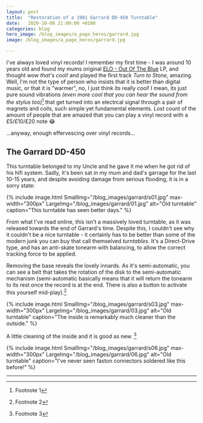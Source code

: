 ```yaml
---
layout: post
title:  "Restoration of a 1981 Garrard DD-450 Turntable"
date:   2020-10-08 21:00:00 +0100
categories: blog
hero_image: /blog_images/a_page_heros/garrard.jpg
image: /blog_images/a_page_heros/garrard.jpg

---
```


I've always loved vinyl records! I remember my first time - I was around 10 years old and found my mums original [ELO - Out Of The Blue](https://en.wikipedia.org/wiki/Out_of_the_Blue_(Electric_Light_Orchestra_album)) LP, and thought *wow that's cool!* and played the first track *Turn to Stone*, amazing. Well, I'm not the type of person who insists that it is better than digital music, or that it is "warmer", no, I just think its really cool! I mean, its just pure sound vibrations *(even more cool that you can hear the sound from the stylus too)*[^1] that get turned into an electrcal signal through a pair of magnets and coils, such simple yet fundamental elements. Lost count of the amount of people that are amazed that you can play a vinyl record with a £5/£10/£20 note :joy:

...anyway, enough effervescing over vinyl records...

The Garrard DD-450
------------------
This turntable belonged to my Uncle and he gave it me when he got rid of his hifi system. Sadly, it's been sat in my mum and dad's garrage for the last 10-15 years, and despite avoiding damage from serious flooding, it is in a sorry state:

{% include image.html 
SmallImg="/blog_images/garrard/s01.jpg" max-width="300px" 
LargeImg="/blog_images/garrard/01.jpg" 
alt="Old turntable"
caption="This turntable has seen better days." 
%}

From what I've read online, this isn't a massively loved turntable, as it was released towards the end of Garrard's time. Despite this, I couldn't see why it couldn't be a nice turntable - it certainly has to be better than some of the modern junk you can buy that call themselved *turntables*. It's a Direct-Drive type, and has an anti-skate tonearm with balancing, to allow the correct tracking force to be applied.

Removing the base reveals the lovely innards. As it's semi-automatic, you can see a belt that takes the rotation of the disk to the semi-automatic  mechanism (semi-automatic basically means that it will return the tonearm to its rest once the record is at the end. There is also a button to activate this yourself mid-play).[^2]

{% include image.html 
SmallImg="/blog_images/garrard/s03.jpg" max-width="300px" 
LargeImg="/blog_images/garrard/03.jpg" 
alt="Old turntable"
caption="The inside is remarkably much cleaner than the outside." 
%}

A little cleaning of the inside and it is good as new. [^3]

{% include image.html 
SmallImg="/blog_images/garrard/s06.jpg" max-width="300px" 
LargeImg="/blog_images/garrard/06.jpg" 
alt="Old turntable"
caption="I've never seen faston connectors soldered like this before!" 
%}


---
[^1]: Footnote 1
[^2]: Footnote 2
[^3]: Footnote 3


